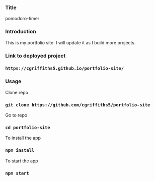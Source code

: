 ### Title 

pomodoro-timer

### Introduction 

This is my portfolio site. I will update it as I build more projects. 

### Link to deployed project

### `https://cgriffiths5.github.io/portfolio-site/`

### Usage 

Clone repo 

### `git clone https://github.com/cgriffiths5/portfolio-site`

Go to repo 

### `cd portfolio-site`

To install the app

### `npm install`

To start the app

### `npm start`

